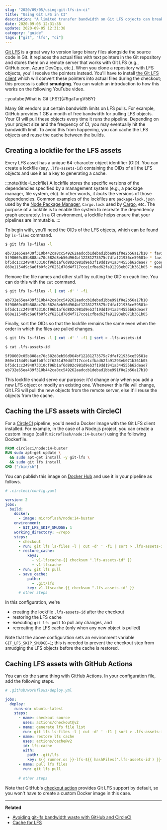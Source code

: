 ```yaml
---
slug: "2020/09/05/using-git-lfs-in-ci"
title: "Using Git LFS in CI"
description: "A limited transfer bandwidth on Git LFS objects can break your CI which pull them every time it runs the pipeline. Learn how you can get around this by using a lockfile."
date: 2020-09-05 12:31:38
update: 2020-09-05 12:31:38
category: "guide"
tags: ["git", "lfs", "ci"]
---
```


[Git LFS](https://git-lfs.github.com/) is a great way to version large binary files alongside the source code in Git. It replaces the actual files with text pointers in the Git repository and stores them on a remote server that works with Git LFS (e.g., GitHub.com, Azure DevOps, etc.). When you clone a repository with LFS objects, you'll receive the pointers instead. You'll have to install [the Git LFS client](https://github.com/git-lfs/git-lfs/releases/latest) which will convert these pointers into actual files during the checkout; this process is called **smudging**. You can watch an introduction to how this works on the following YouTube video.

::youtube[What is Git LFS?]{#9gaTargV5BY}

Many Git vendors put certain bandwidth limits on LFS pulls. For example, GitHub provides 1 GB a month of free bandwidth for pulling LFS objects. Your CI will pull these objects every time it runs the pipeline. Depending on your project size and the frequency of CI, you may eventually hit the bandwidth limit. To avoid this from happening, you can cache the LFS objects and reuse the cache between the builds.

## Creating a lockfile for the LFS assets

Every LFS asset has a unique 64-character object identifier (OID). You can create a lockfile (say, `.lfs-assets-id`) containing the OIDs of all the LFS objects and use it as a key to generating a cache.

:::note{title=Lockfile}
A lockfile stores the specific versions of the dependencies specified by a management system (e.g., a package manager, file system, etc). In other words, it *locks* the versions of those dependencies. Common examples of the lockfiles are `package-lock.json` used by the [Node Package Manager](https://docs.npmjs.com/configuring-npm/package-lock-json.html), `Cargo.lock` used by [Cargo](https://doc.rust-lang.org/cargo/), etc. The purpose of a lockfile is to enable the system to recreate the dependency graph accurately. In a CI environment, a lockfile helps ensure that your pipelines are immutable.
:::

To begin with, you'll need the OIDs of the LFS objects, which can be found by `ls-files` command.

```sh
$ git lfs ls-files -l

eb732e65ea439f310b442ca8cc549262aadccb1debad1bbe991f0e2b56a17b10 * favicon.ico
5f98669c05b808ac70c582d8eb56d964bf12281273575c7dfaf21936ce59581e * favicon.svg
bf5dc1cc2494073310cf96b1af6d802c981d9eb3f19dd1941a344555b62deae7 * google-touch-icon.png
860e1154d9c6a6fb0fc2f6251d70d4f717cce1cfbad62fa91293eb071b361b05 * mask-icon.svg
```

Remove the file names and other stuff by cutting the OID on each line. You can do this with the `cut` command.

```sh
$ git lfs ls-files -l | cut -d' ' -f1

eb732e65ea439f310b442ca8cc549262aadccb1debad1bbe991f0e2b56a17b10
5f98669c05b808ac70c582d8eb56d964bf12281273575c7dfaf21936ce59581e
bf5dc1cc2494073310cf96b1af6d802c981d9eb3f19dd1941a344555b62deae7
860e1154d9c6a6fb0fc2f6251d70d4f717cce1cfbad62fa91293eb071b361b05
```

Finally, sort the OIDs so that the lockfile remains the same even when the order in which the files are pulled changes.

```sh
$ git lfs ls-files -l | cut -d' ' -f1 | sort > .lfs-assets-id

$ cat .lfs-assets-id

5f98669c05b808ac70c582d8eb56d964bf12281273575c7dfaf21936ce59581e
860e1154d9c6a6fb0fc2f6251d70d4f717cce1cfbad62fa91293eb071b361b05
bf5dc1cc2494073310cf96b1af6d802c981d9eb3f19dd1941a344555b62deae7
eb732e65ea439f310b442ca8cc549262aadccb1debad1bbe991f0e2b56a17b10
```

This lockfile should serve our purpose: it'd change only when you add a new LFS object or modify an existing one. Whenever this file will change, Git LFS will pull the new objects from the remote server, else it'll reuse the objects from the cache.

## Caching the LFS assets with CircleCI

For a [CircleCI](https://circleci.com/) pipeline, you'd need a Docker image with the Git LFS client installed. For example, in the case of a Node.js project, you can create a custom image (call it `microflash/node:14-buster`) using the following Dockerfile.

```dockerfile
FROM circleci/node:14-buster
RUN sudo apt-get update \
  && sudo apt-get install -y git-lfs \
  && sudo git lfs install
CMD ["/bin/sh"]
```

You can publish this image on [Docker Hub](https://hub.docker.com/) and use it in your pipeline as follows.

```yml {9,12-22}
# .circleci/config.yaml

version: 2
jobs:
  build:
    docker:
      - image: microflash/node:14-buster
    environment:
      - GIT_LFS_SKIP_SMUDGE: 1
    working_directory: ~/repo
    steps:
      - checkout
      - run: git lfs ls-files -l | cut -d' ' -f1 | sort > .lfs-assets-id
      - restore_cache:
          keys:
            - v1-lfscache-{{ checksum ".lfs-assets-id" }}
            - v1-lfscache-
      - run: git lfs pull
      - save_cache:
          paths:
            - .git/lfs
          key: v1-lfscache-{{ checksum ".lfs-assets-id" }}
      # other steps
```

In this configuration, we're 
- creating the lockfile `.lfs-assets-id` after the checkout
- restoring the LFS cache
- executing `git lfs pull` to pull any changes, and
- recreating the LFS cache (only when any new object is pulled)

Note that the above configuration sets an environment variable `GIT_LFS_SKIP_SMUDGE=1`; this is needed to prevent the checkout step from smudging the LFS objects before the cache is restored.

## Caching LFS assets with GitHub Actions

You can do the same thing with GitHub Actions. In your configuration file, add the following steps. 

```yml {7-18}
# .github/workflows/deploy.yml

jobs:
  deploy:
    runs-on: ubuntu-latest
    steps:
      - name: checkout source
        uses: actions/checkout@v2
      - name: generate lfs file list
        run: git lfs ls-files -l | cut -d' ' -f1 | sort > .lfs-assets-id
      - name: restore lfs cache
        uses: actions/cache@v2
        id: lfs-cache
        with:
          path: .git/lfs
          key: ${{ runner.os }}-lfs-${{ hashFiles('.lfs-assets-id') }}-v1
      - name: pull lfs files
        run: git lfs pull
      
      # other steps
```

Note that GitHub's [checkout action](https://github.com/actions/checkout) provides Git LFS support by default, so you won't have to create a custom Docker image in this case.

---

**Related**

- [Avoiding git-lfs bandwidth waste with GitHub and CircleCI](https://www.develer.com/en/avoiding-git-lfs-bandiwdth-waste-with-github-and-circleci/)
- [Cache for LFS](https://github.com/actions/checkout/issues/165#issuecomment-657673315)
